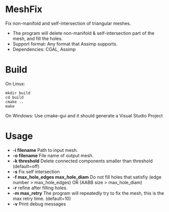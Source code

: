 # MeshFix
Fix non-manifold and self-intersection of triangular meshes.

+ The program will delete non-manifold & self-intersection part of the mesh, and fill the holes.
+ Support format: Any format that Assimp supports.
+ Dependencies: CGAL, Assimp

# Build
On Linux:
```
mkdir build
cd build
cmake ..
make
```
On Windows: Use cmake-gui and it should generate a Visual Studio Project
# Usage

+ **-i filename**  Path to input mesh.
+ **-o filename**  File name of output mesh.
+ **-k threshold** Delete connected components smaller than threshold (default=off)
+ **-s**  Fix self intersection
+ **-f max_hole_edges max_hole_diam** Do not fill holes that satisfiy (edge number > max_hole_edges) OR (AABB size > max_hole_diam)
+ **-r** refine after filling holes.
+ **-m max_retry** The program will repeatedly try to fix the mesh, this is the max retry time. (default=10)
+ **-v** Print debug messages